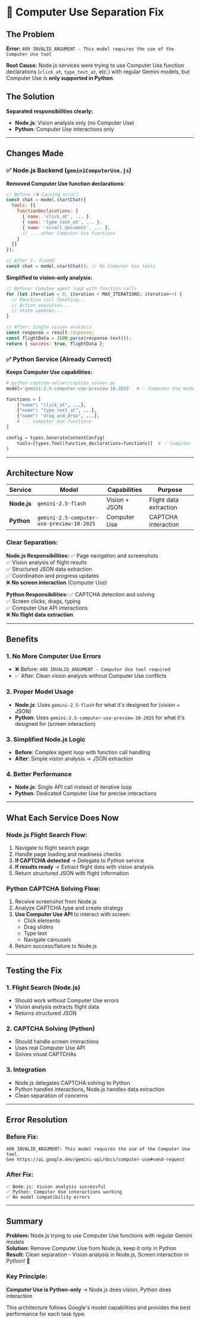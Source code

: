 # 🔧 Computer Use Separation Fix

## The Problem

**Error:** `400 INVALID_ARGUMENT - This model requires the use of the Computer Use tool`

**Root Cause:** Node.js services were trying to use Computer Use function declarations (`click_at`, `type_text_at`, etc.) with regular Gemini models, but Computer Use is **only supported in Python**.

## The Solution

**Separated responsibilities clearly:**
- **Node.js**: Vision analysis only (no Computer Use)
- **Python**: Computer Use interactions only

---

## Changes Made

### ✅ **Node.js Backend (`geminiComputerUse.js`)**

**Removed Computer Use function declarations:**
```javascript
// Before (❌ Causing error)
const chat = model.startChat({
  tools: [{
    functionDeclarations: [
      { name: 'click_at', ... },
      { name: 'type_text_at', ... },
      { name: 'scroll_document', ... },
      // ... other Computer Use functions
    ]
  }]
});

// After (✅ Fixed)
const chat = model.startChat(); // No Computer Use tools
```

**Simplified to vision-only analysis:**
```javascript
// Before: Complex agent loop with function calls
for (let iteration = 0; iteration < MAX_ITERATIONS; iteration++) {
  // Function call handling...
  // Action execution...
  // State updates...
}

// After: Single vision analysis
const response = result.response;
const flightData = JSON.parse(response.text());
return { success: true, flightData };
```

### ✅ **Python Service (Already Correct)**

**Keeps Computer Use capabilities:**
```python
# python-captcha-solver/captcha_solver.py
model='gemini-2.5-computer-use-preview-10-2025'  # ✅ Computer Use model

functions = [
    {"name": "click_at", ...},
    {"name": "type_text_at", ...},
    {"name": "drag_and_drop", ...},
    # ... Computer Use functions
]

config = types.GenerateContentConfig(
    tools=[types.Tool(function_declarations=functions)]  # ✅ Computer Use tools
)
```

---

## Architecture Now

| Service | Model | Capabilities | Purpose |
|---------|-------|--------------|---------|
| **Node.js** | `gemini-2.5-flash` | Vision + JSON | Flight data extraction |
| **Python** | `gemini-2.5-computer-use-preview-10-2025` | Computer Use | CAPTCHA interaction |

### **Clear Separation:**

**Node.js Responsibilities:**
✅ Page navigation and screenshots  
✅ Vision analysis of flight results  
✅ Structured JSON data extraction  
✅ Coordination and progress updates  
❌ **No screen interaction** (Computer Use)  

**Python Responsibilities:**
✅ CAPTCHA detection and solving  
✅ Screen clicks, drags, typing  
✅ Computer Use API interactions  
❌ **No flight data extraction**  

---

## Benefits

### **1. No More Computer Use Errors**
- ❌ Before: `400 INVALID_ARGUMENT - Computer Use tool required`
- ✅ After: Clean vision analysis without Computer Use conflicts

### **2. Proper Model Usage**
- **Node.js**: Uses `gemini-2.5-flash` for what it's designed for (vision + JSON)
- **Python**: Uses `gemini-2.5-computer-use-preview-10-2025` for what it's designed for (screen interaction)

### **3. Simplified Node.js Logic**
- **Before**: Complex agent loop with function call handling
- **After**: Simple vision analysis → JSON extraction

### **4. Better Performance**
- **Node.js**: Single API call instead of iterative loop
- **Python**: Dedicated Computer Use for precise interactions

---

## What Each Service Does Now

### **Node.js Flight Search Flow:**
1. Navigate to flight search page
2. Handle page loading and readiness checks
3. **If CAPTCHA detected** → Delegate to Python service
4. **If results ready** → Extract flight data with vision analysis
5. Return structured JSON with flight information

### **Python CAPTCHA Solving Flow:**
1. Receive screenshot from Node.js
2. Analyze CAPTCHA type and create strategy
3. **Use Computer Use API** to interact with screen:
   - Click elements
   - Drag sliders
   - Type text
   - Navigate carousels
4. Return success/failure to Node.js

---

## Testing the Fix

### **1. Flight Search (Node.js)**
- Should work without Computer Use errors
- Vision analysis extracts flight data
- Returns structured JSON

### **2. CAPTCHA Solving (Python)**
- Should handle screen interactions
- Uses real Computer Use API
- Solves visual CAPTCHAs

### **3. Integration**
- Node.js delegates CAPTCHA solving to Python
- Python handles interactions, Node.js handles data extraction
- Clean separation of concerns

---

## Error Resolution

### **Before Fix:**
```
400 INVALID_ARGUMENT: This model requires the use of the Computer Use tool.
See https://ai.google.dev/gemini-api/docs/computer-use#send-request
```

### **After Fix:**
```
✅ Node.js: Vision analysis successful
✅ Python: Computer Use interactions working
✅ No model compatibility errors
```

---

## Summary

**Problem:** Node.js trying to use Computer Use functions with regular Gemini models  
**Solution:** Remove Computer Use from Node.js, keep it only in Python  
**Result:** Clean separation - Vision analysis in Node.js, Screen interaction in Python! 🎯

### **Key Principle:**
**Computer Use is Python-only** → Node.js does vision, Python does interaction

This architecture follows Google's model capabilities and provides the best performance for each task type.
